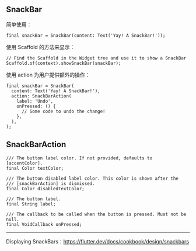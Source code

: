 ## SnackBar

简单使用：

```
final snackBar = SnackBar(content: Text('Yay! A SnackBar!'));
```

使用 Scaffold 的方法来显示：

```
// Find the Scaffold in the Widget tree and use it to show a SnackBar
Scaffold.of(context).showSnackBar(snackBar);
```

使用 action 为用户提供额外的操作：

```
final snackBar = SnackBar(
  content: Text('Yay! A SnackBar!'),
  action: SnackBarAction(
    label: 'Undo',
    onPressed: () {
      // Some code to undo the change!
    },
  ),
);
```

## SnackBarAction

```
/// The button label color. If not provided, defaults to [accentColor].
final Color textColor;

/// The button disabled label color. This color is shown after the
/// [snackBarAction] is dismissed.
final Color disabledTextColor;

/// The button label.
final String label;

/// The callback to be called when the button is pressed. Must not be null.
final VoidCallback onPressed;
```

---

Displaying SnackBars：https://flutter.dev/docs/cookbook/design/snackbars